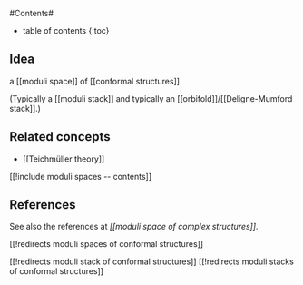 
#Contents#
* table of contents
{:toc}

## Idea

a [[moduli space]] of [[conformal structures]]

(Typically a [[moduli stack]] and typically an [[orbifold]]/[[Deligne-Mumford stack]].)


## Related concepts

* [[Teichmüller theory]]

[[!include moduli spaces -- contents]]


## References

See also the references at _[[moduli space of complex structures]]_.

[[!redirects moduli spaces of conformal structures]]

[[!redirects moduli stack of conformal structures]]
[[!redirects moduli stacks of conformal structures]]